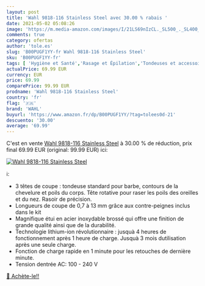 ```yaml
---
layout: post
title: 'Wahl 9818-116 Stainless Steel avec 30.00 % rabais '
date: 2021-05-02 05:08:26
image: 'https://m.media-amazon.com/images/I/21LS69nIzCL._SL500_._SL400_.jpg'
comments: true
category: ofertas
author: 'tole.es'
slug: 'B00PUGF1YY-fr Wahl 9818-116 Stainless Steel'
sku: 'B00PUGF1YY-fr'
tags: [ 'Hygiène et Santé','Rasage et Épilation','Tondeuses et accessoires','Tondeuses multifonctionnelles et kits','wahl', ]
actualPrice: 69.99 EUR
currency: EUR
price: 69.99
comparePrice: 99.99 EUR
prodname: 'Wahl 9818-116 Stainless Steel'
country: 'fr'
flag: '🇫🇷'
brand: 'WAHL'
buyurl: 'https://www.amazon.fr/dp/B00PUGF1YY/?tag=tolees0d-21'
descuento: '30.00'
average: '69.99'
---
```


C'est en vente [Wahl 9818-116 Stainless Steel](https://www.amazon.fr/dp/B00PUGF1YY/?tag=tolees0d-21)  à  30.00 % de réduction, prix final  69.99 EUR (original: 99.99 EUR) ici:

[![Wahl 9818-116 Stainless Steel](https://m.media-amazon.com/images/I/21LS69nIzCL._SL500_._SL400_.jpg)](https://www.amazon.fr/dp/B00PUGF1YY/?tag=tolees0d-21)

ℹ️:

- 3 têtes de coupe : tondeuse standard pour barbe, contours de la chevelure et poils du corps. Tête rotative pour raser les poils des oreilles et du nez. Rasoir de précision.
- Longueurs de coupe de 0,7 à 13 mm grâce aux contre-peignes inclus dans le kit
- Magnifique étui en acier inoxydable brossé qui offre une finition de grande qualité ainsi que de la durabilité.
- Technologie lithium-ion révolutionnaire : jusquà 4 heures de fonctionnement après 1 heure de charge. Jusquà 3 mois dutilisation après une seule charge.
- Fonction de charge rapide en 1 minute pour les retouches de dernière minute.
- Tension dentrée AC: 100 - 240 V

[🛒 Achète-le!!](https://www.amazon.fr/dp/B00PUGF1YY/?tag=tolees0d-21)

